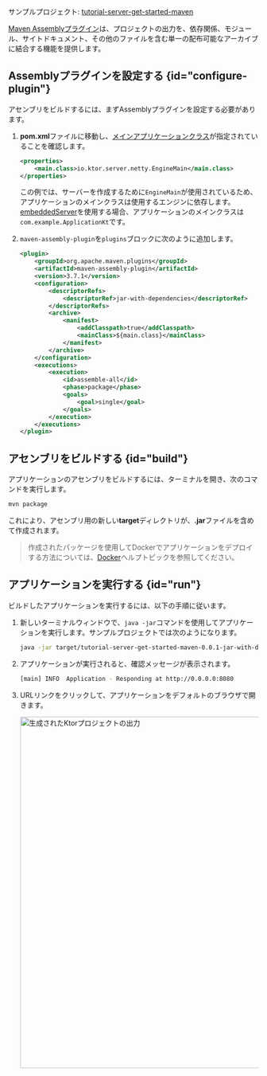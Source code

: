 [//]: # (title: Maven Assemblyプラグインを使用してfat JARを作成する)

<tldr>
<p>
<control>サンプルプロジェクト</control>: <a href="https://github.com/ktorio/ktor-documentation/tree/%ktor_version%/codeSnippets/snippets/tutorial-server-get-started-maven">tutorial-server-get-started-maven</a>
</p>
</tldr>

[Maven Assemblyプラグイン](http://maven.apache.org/plugins/maven-assembly-plugin/)は、プロジェクトの出力を、依存関係、モジュール、サイトドキュメント、その他のファイルを含む単一の配布可能なアーカイブに結合する機能を提供します。

## Assemblyプラグインを設定する {id="configure-plugin"}

アセンブリをビルドするには、まずAssemblyプラグインを設定する必要があります。

1.  **pom.xml**ファイルに移動し、[メインアプリケーションクラス](server-dependencies.topic#create-entry-point)が指定されていることを確認します。
    ```xml
    <properties>
        <main.class>io.ktor.server.netty.EngineMain</main.class>
    </properties>
    ```

    この例では、サーバーを作成するために`EngineMain`が使用されているため、アプリケーションのメインクラスは使用するエンジンに依存します。[embeddedServer](server-create-and-configure.topic#embedded-server)を使用する場合、アプリケーションのメインクラスは`com.example.ApplicationKt`です。

2.  `maven-assembly-plugin`を`plugins`ブロックに次のように追加します。
    ```xml
    <plugin>
        <groupId>org.apache.maven.plugins</groupId>
        <artifactId>maven-assembly-plugin</artifactId>
        <version>3.7.1</version>
        <configuration>
            <descriptorRefs>
                <descriptorRef>jar-with-dependencies</descriptorRef>
            </descriptorRefs>
            <archive>
                <manifest>
                    <addClasspath>true</addClasspath>
                    <mainClass>${main.class}</mainClass>
                </manifest>
            </archive>
        </configuration>
        <executions>
            <execution>
                <id>assemble-all</id>
                <phase>package</phase>
                <goals>
                    <goal>single</goal>
                </goals>
            </execution>
        </executions>
    </plugin>
    ```

## アセンブリをビルドする {id="build"}

アプリケーションのアセンブリをビルドするには、ターミナルを開き、次のコマンドを実行します。

```Bash
mvn package
```

これにより、アセンブリ用の新しい**target**ディレクトリが、**.jar**ファイルを含めて作成されます。

> 作成されたパッケージを使用してDockerでアプリケーションをデプロイする方法については、[Docker](docker.md)ヘルプトピックを参照してください。

## アプリケーションを実行する {id="run"}

ビルドしたアプリケーションを実行するには、以下の手順に従います。

1.  新しいターミナルウィンドウで、`java -jar`コマンドを使用してアプリケーションを実行します。サンプルプロジェクトでは次のようになります。
    ```Bash
    java -jar target/tutorial-server-get-started-maven-0.0.1-jar-with-dependencies.jar
    ```
2.  アプリケーションが実行されると、確認メッセージが表示されます。
    ```Bash
    [main] INFO  Application - Responding at http://0.0.0.0:8080
    ```
3.  URLリンクをクリックして、アプリケーションをデフォルトのブラウザで開きます。

    <img src="server_get_started_ktor_sample_app_output.png" alt="生成されたKtorプロジェクトの出力"
                       border-effect="rounded" width="706"/>